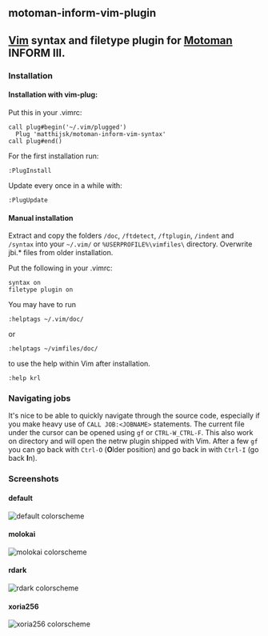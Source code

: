 ## motoman-inform-vim-plugin

## [Vim][1] syntax and filetype plugin for [Motoman][2] INFORM III.

### Installation

#### Installation with vim-plug:

Put this in your .vimrc:

    call plug#begin('~/.vim/plugged')
      Plug 'matthijsk/motoman-inform-vim-syntax'
    call plug#end()

For the first installation run:

    :PlugInstall

Update every once in a while with:

    :PlugUpdate

#### Manual installation

Extract and copy the folders 
`/doc`, `/ftdetect`, `/ftplugin`, `/indent` and `/syntax` 
into your 
`~/.vim/` or `%USERPROFILE%\vimfiles\` 
directory. 
Overwrite jbi.\* files from older installation.

Put the following in your .vimrc:

    syntax on
    filetype plugin on

You may have to run

    :helptags ~/.vim/doc/

or

    :helptags ~/vimfiles/doc/

to use the help within Vim after installation.

    :help krl


### Navigating jobs

It's nice to be able to quickly navigate through the source code, especially
if you make heavy use of `CALL JOB:<JOBNAME>` statements. The current file
under the cursor can be opened using `gf` or `CTRL-W_CTRL-F`. This also work
on directory and will open the netrw plugin shipped with Vim. After a few `gf`
you can go back with `Ctrl-O` (**O**lder position) and go back in with `Ctrl-I`
(go back **I**n).

### Screenshots

#### default

![default colorscheme](https://github.com/matthijsk/motoman-inform-vim-syntax/raw/master/img/sample-default.png "default")

#### molokai

![molokai colorscheme](https://github.com/matthijsk/motoman-inform-vim-syntax/raw/master/img/sample-molokai.png "molokai")

#### rdark

![rdark colorscheme](https://github.com/matthijsk/motoman-inform-vim-syntax/raw/master/img/sample-rdark.png "rdark")

#### xoria256

![xoria256 colorscheme](https://github.com/matthijsk/motoman-inform-vim-syntax/raw/master/img/sample-xoria256.png "xoria256")

[1]: https://www.vim.org/
[2]: https://www.motoman.com/products/robots/industrial
